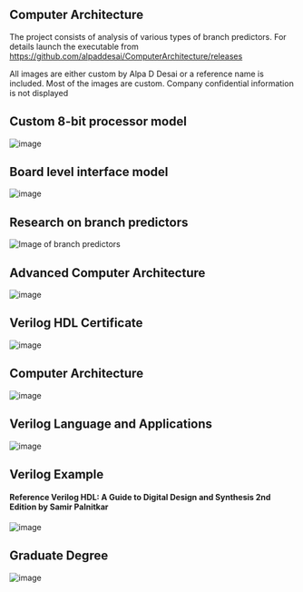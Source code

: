 ## Computer Architecture

The project consists of analysis of various types of branch predictors. For details launch the executable from https://github.com/alpaddesai/ComputerArchitecture/releases 

All images are either custom by Alpa D Desai or a reference name is included. Most of the images are custom. Company confidential information is not displayed 

## Custom 8-bit processor model
![image](MainTabImage.png)

## Board level interface model
![image](boardlevelinterface.png)

## Research on branch predictors
![Image of branch predictors](ImageCompArch.jpg)

## Advanced Computer Architecture
![image](UC-DBTVZMP5.jpg)

## Verilog HDL Certificate
![image](Xilinx.png)

## Computer Architecture
![image](ComputerArchitectureAdvanced.jpg)

## Verilog Language and Applications
![image](VerilogLanguageandApplication.jpg)

## Verilog Example
#### Reference Verilog HDL: A Guide to Digital Design and Synthesis 2nd Edition by Samir Palnitkar
![image](TrafficControllerExample.png)

## Graduate Degree
![image](GraduateDegreeEE.png)
